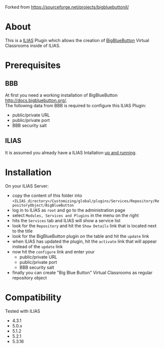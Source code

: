 Forked from https://sourceforge.net/projects/bigbluebuttonil/

# About

This is a [ILIAS](https://www.ilias.de) Plugin which allows the creation of [BigBlueButton](https://bigbluebutton.org) Virtual Classrooms inside of ILIAS.

# Prerequisites

## BBB 

At first you need a working installation of BigBlueButton http://docs.bigbluebutton.org/.  
The following data from BBB is required to configure this ILIAS Plugin:

- public/private URL
- public/private port 
- BBB security salt

## ILIAS

It is assumed you already have a ILIAS Intallation [up and running](https://docu.ilias.de/goto_docu_pg_116903_367.html).

# Installation

On your ILIAS Server:

- copy the content of this folder into `<ILIAS_directory>/Customizing/global/plugins/Services/Repository/RepositoryObject/BigBlueButton`
- log in to ILIAS as `root` and go to the administration page
- select `Modules, Services and Plugins` in the menu on the right
- hits the `Services` tab and ILIAS will show a service list
- look for the `Repository` and hit the `Show Details` link that is located next to the title
- look for the BigBlueButton plugin on the table and hit the `update` link
- when ILIAS has updated the plugin, hit the `activate` link that will appear instead of the `update` link
- now hit the `configure` link and enter your 
    - public/private URL
    - public/private port 
    - BBB security salt
- finally you can create "Big Blue Button" Virtual Classrooms as regular repository object


# Compatibility

Tested with ILIAS

- 4.3.1
- 5.0.x
- 5.1.2
- 5.2.1
- 5.3.16
